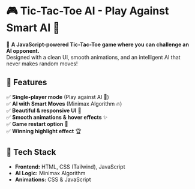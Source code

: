 # 🎮 Tic-Tac-Toe AI - Play Against Smart AI 🤖  

🚀 **A JavaScript-powered Tic-Tac-Toe game where you can challenge an AI opponent.**  
Designed with a clean UI, smooth animations, and an intelligent AI that never makes random moves!  



## 🌟 Features  
✅ **Single-player mode** (Play against AI 🤖)  
✅ **AI with Smart Moves** (Minimax Algorithm 🔥)  
✅ **Beautiful & responsive UI** 🎨  
✅ **Smooth animations & hover effects** ✨  
✅ **Game restart option** 🔄  
✅ **Winning highlight effect** 🏆  

## 🎨 Tech Stack  
- **Frontend:** HTML, CSS (Tailwind), JavaScript  
- **AI Logic:** Minimax Algorithm  
- **Animations:** CSS & JavaScript  



